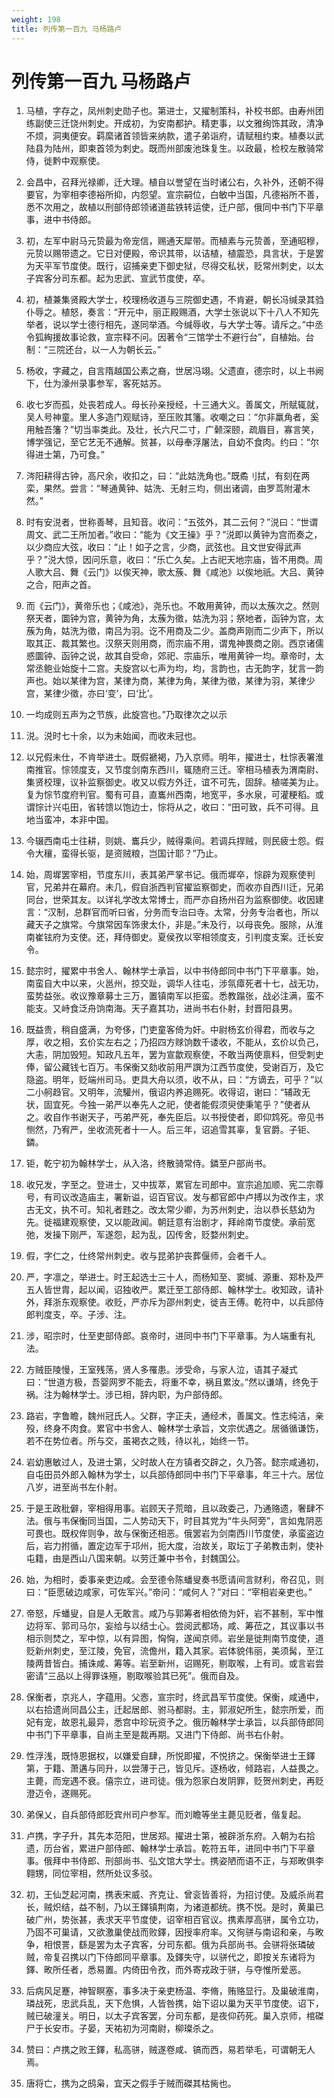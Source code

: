 ```yaml
---
weight: 198
title: 列传第一百九 马杨路卢
---
```


# 列传第一百九 马杨路卢

1. <span id="列传第一百九_马杨路卢-1"></span>
马植，字存之，凤州刺史勋子也。第进士，又擢制策科，补校书郎。由寿州团练副使三迁饶州刺史。开成初，为安南都护。精吏事，以文雅绚饰其政，清净不烦，洞夷便安。羁縻诸首领皆来纳款，遣子弟诣府，请赋租约束。植奏以武陆县为陆州，即柬首领为刺史。既而州部废池珠复生。以政最，检校左散骑常侍，徙黔中观察使。

2. <span id="列传第一百九_马杨路卢-2"></span>
会昌中，召拜光禄卿，迁大理。植自以誉望在当时诸公右，久补外，还朝不得要官，为宰相李德裕所抑，内怨望。宣宗嗣位，白敏中当国，凡德裕所不善，悉不次用之，故植以刑部侍郎领诸道盐铁转运使，迁户部，俄同中书门下平章事，进中书侍郎。

3. <span id="列传第一百九_马杨路卢-3"></span>
初，左军中尉马元贽最为帝宠信，赐通天犀带。而植素与元贽善，至通昭穆，元贽以赐带遗之。它日对便殿，帝识其带，以诘植，植震恐，具言状，于是罢为天平军节度使。既行，诏捕亲吏下御史狱，尽得交私状，贬常州刺史，以太子宾客分司东都。起为忠武、宣武节度使，卒。

4. <span id="列传第一百九_马杨路卢-4"></span>
初，植兼集贤殿大学士，校理杨收道与三院御史遇，不肯避，朝长冯缄录其驺仆辱之。植怒，奏言：“开元中，丽正殿赐酒，大学士张说以下十八人不知先举者，说以学士德行相先，遂同举酒。今缄辱收，与大学士等。请斥之。”中丞令狐綯援故事论救，宣宗释不问。因著令“三馆学士不避行台”，自植始。台制：“三院还台，以一人为朝长云。”

5. <span id="列传第一百九_马杨路卢-5"></span>
杨收，字藏之，自言隋越国公素之裔，世居冯翊。父遗直，德宗时，以上书阙下，仕为濠州录事参军，客死姑苏。

6. <span id="列传第一百九_马杨路卢-6"></span>
收七岁而孤，处丧若成人。母长孙亲授经，十三通大义。善属文，所赋辄就，吴人号神童。里人多造门观赋诗，至压败其籓。收嘲之曰：“尔非羸角者，奚用触吾籓？”切当率类此。及壮，长六尺二寸，广颡深颐，疏眉目，寡言笑，博学强记，至它艺无不通解。贫甚，以母奉浮屠法，自幼不食肉。约曰：“尔得进士第，乃可食。”

7. <span id="列传第一百九_马杨路卢-7"></span>
涔阳耕得古钟，高尺余，收扣之，曰：“此姑洗角也。”既矞刂拭，有刻在两栾，果然。尝言：“琴通黄钟、姑洗、无射三均，侧出诸调，由罗茑附灌木然。”

8. <span id="列传第一百九_马杨路卢-8"></span>
时有安涚者，世称善琴，且知音。收问：“五弦外，其二云何？”涚曰：“世谓周文、武二王所加者。”收曰：“能为《文王操》乎？”涚即以黄钟为宫而奏之，以少商应大弦，收曰：“止！如子之言，少商，武弦也。且文世安得武声乎？”涚大惊，因问乐意，收曰：“乐亡久矣。上古祀天地宗庙，皆不用商。周人歌大吕、舞《云门》以俟天神，歌太蔟、舞《咸池》以俟地祇。大吕、黄钟之合，阳声之首。

9. <span id="列传第一百九_马杨路卢-9"></span>
而《云门》，黄帝乐也；《咸池》，尧乐也。不敢用黄钟，而以太蔟次之。然则祭天者，圜钟为宫，黄钟为角，太蔟为徵，姑洗为羽；祭地者，函钟为宫，太蔟为角，姑洗为徵，南吕为羽。讫不用商及二少。盖商声刚而二少声下，所以取其正、裁其繁也。汉祭天则用商，而宗庙不用，谓鬼神畏商之刚。西京诸儒惑圜钟、函钟之说，故其自受命，郊祀、宗庙乐，唯用黄钟一均。章帝时，太常丞鲍业始旋十二宫。夫旋宫以七声为均，均，言韵也，古无韵字，犹言一韵声也。始以某律为宫，某律为商，某律为角，某律为徵，某律为羽，某律少宫，某律少徵，亦曰‘变’，曰‘比’。

10. <span id="列传第一百九_马杨路卢-10"></span>
一均成则五声为之节族，此旋宫也。”乃取律次之以示

11. <span id="列传第一百九_马杨路卢-11"></span>
涚。涚时七十余，以为未始闻，而收未冠也。

12. <span id="列传第一百九_马杨路卢-12"></span>
以兄假未仕，不肯举进士。既假褫褐，乃入京师。明年，擢进士，杜悰表署淮南推官。悰领度支，又节度剑南东西川，辄随府三迁。宰相马植表为渭南尉、集贤校理，议补监察御史。收又以假方外迁，谊不可先，固辞。植嗟美为止。复为悰节度府判官。蜀有可县，直巂州西南，地宽平，多水泉，可灌粳稻。或谓悰计兴屯田，省转馈以饱边士，悰将从之，收曰：“田可致，兵不可得。且地当蛮冲，本非中国。

13. <span id="列传第一百九_马杨路卢-13"></span>
今辍西南屯士往耕，则姚、巂兵少，贼得乘间。若调兵捍贼，则民疲士怨。假令大穰，蛮得长驱，是资贼粮，岂国计耶？”乃止。

14. <span id="列传第一百九_马杨路卢-14"></span>
始，周墀罢宰相，节度东川，表其弟严掌书记。俄而墀卒，悰辟为观察使判官，兄弟并在幕府。未几，假自浙西判官擢监察御史，而收亦自西川迁，兄弟同台，世荣其友。以详礼学改太常博士，而严亦自扬州召为监察御使。收因建言：“汉制，总群官而听曰省，分务而专治曰寺。太常，分务专治者也，所以藏天子之旗常。今旗常因车饰隶太仆，非是。”未及行，以母丧免。服除，从淮南崔铉府为支使。还，拜侍御史。夏侯孜以宰相领度支，引判度支案。迁长安令。

15. <span id="列传第一百九_马杨路卢-15"></span>
懿宗时，擢累中书舍人、翰林学士承旨，以中书侍郎同中书门下平章事。始，南蛮自大中以来，火邕州，掠交趾，调华人往屯，涉氛瘴死者十七，战无功，蛮势益张。收议豫章募士三万，置镇南军以拒蛮。悉教蹋张，战必注满，蛮不能支。又峙食泛舟饷南海。天子嘉其功，进尚书右仆射，封晋阳县男。

16. <span id="列传第一百九_马杨路卢-16"></span>
既益贵，稍自盛满，为夸侈，门吏童客倚为奸。中尉杨玄价得君，而收与之厚，收之相，玄价实左右之；乃招四方赇饷数千诿收，不能从，玄价以负己，大恚，阴加毁短。知政凡五年，罢为宣歙观察使，不敢当两使禀料，但受刺史俸，留公藏钱七百万。韦保衡又劾收前用严譔为江西节度使，受谢百万，及它隐盗。明年，贬端州司马。吏具大舟以须，收不从，曰：“方谪去，可乎？”以二小舸趋官。又明年，流驩州，俄诏内养追赐死。收得诏，谢曰：“辅政无状，固宜死。今独一弟严以奉先人之祀，使者能假须臾使秉笔乎？”使者从之。收自作书谢天子，丐弟严死，奉先臣后。以书授使者，即仰鸩死。帝见书恻然，乃宥严，坐收流死者十一人。后三年，诏追雪其辜，复官爵。子钜、鏻。

17. <span id="列传第一百九_马杨路卢-17"></span>
钜，乾宁初为翰林学士，从入洛，终散骑常侍。鏻至户部尚书。

18. <span id="列传第一百九_马杨路卢-18"></span>
收兄发，字至之。登进士，又中拔萃，累官左司郎中。宣宗追加顺、宪二宗尊号，有司议改造庙主，署新谥，诏百官议。发与都官郎中卢搏以为改作主，求古无文，执不可。知礼者韪之。改太常少卿，为苏州刺史，治以恭长慈幼为先。徙福建观察使，又以能政闻。朝廷意有治剧才，拜岭南节度使。承前宽弛，发操下刚严，军遂怨，起为乱，囚传舍，贬婺州刺史。

19. <span id="列传第一百九_马杨路卢-19"></span>
假，字仁之，仕终常州刺史。收与昆弟护丧葬偃师，会者千人。

20. <span id="列传第一百九_马杨路卢-20"></span>
严，字凛之，举进士。时王起选士三十人，而杨知至、窦缄、源重、郑朴及严五人皆世胄，起以闻，诏独收严。累迁至工部侍郎、翰林学士。收知政，请补外，拜浙东观察使。收贬，严亦斥为邵州刺史，徙吉王傅。乾符中，以兵部侍郎判度支，卒。子涉、注。

21. <span id="列传第一百九_马杨路卢-21"></span>
涉，昭宗时，仕至吏部侍郎。哀帝时，进同中书门下平章事。为人端重有礼法。

22. <span id="列传第一百九_马杨路卢-22"></span>
方贼臣陵慢，王室残荡，贤人多罹患。涉受命，与家人泣，语其子凝式曰：“世道方极，吾婴网罗不能去，将重不幸，祸且累汝。”然以谦靖，终免于祸。注为翰林学士。涉已相，辞内职，为户部侍郎。

23. <span id="列传第一百九_马杨路卢-23"></span>
路岩，字鲁瞻，魏州冠氏人。父群，字正夫，通经术，善属文。性志纯洁，亲殁，终身不肉食。累官中书舍人、翰林学士承旨，文宗优遇之。居循循谦饬，若不在势位者。所与交，虽褐衣之贱，待以礼，始终一节。

24. <span id="列传第一百九_马杨路卢-24"></span>
岩幼惠敏过人，及进士第，父时故人在方镇者交辟之，久乃答。懿宗咸通初，自屯田员外郎入翰林为学士，以兵部侍郎同中书门下平章事，年三十六。居位八岁，进至尚书左仆射。

25. <span id="列传第一百九_马杨路卢-25"></span>
于是王政秕僻，宰相得用事。岩顾天子荒暗，且以政委己，乃通赂遗，奢肆不法。俄与韦保衡同当国，二人势动天下，时目其党为“牛头阿旁”，言如鬼阴恶可畏也。既权侔则争，故与保衡还相恶。俄罢岩为剑南西川节度使，承蛮盗边后，岩力拊循，置定边军于邛州，扼大度，治故关，取坛丁子弟教击刺，使补屯籍，由是西山八国来朝。以劳迁兼中书令，封魏国公。

26. <span id="列传第一百九_马杨路卢-26"></span>
始，为相时，委事亲吏边咸。会至德令陈蟠叟奏书愿请间言财利，帝召见，则曰：“臣愿破边咸家，可佐军兴。”帝问：“咸何人？”对曰：“宰相岩亲吏也。”

27. <span id="列传第一百九_马杨路卢-27"></span>
帝怒，斥蟠叟，自是人无敢言。咸乃与郭筹者相依倚为奸，岩不甚制，军中惟边将军、郭司马尔，妄给与以结士心。尝阅武都场，咸、筹莅之，其议事以书相示则焚之，军中惊，以有异图，恟恟，遂闻京师。岩坐是徙荆南节度使，道贬新州刺史，至江陵，免官，流儋州，籍入其家。岩体貌伟丽，美须髯，至江陵两昔皆白。捕诛咸、筹等。岩至新州，诏赐死，剔取喉，上有司。或言岩尝密请“三品以上得罪诛殛，剔取喉验其已死”。俄而自及。

28. <span id="列传第一百九_马杨路卢-28"></span>
保衡者，京兆人，字蕴用。父悫，宣宗时，终武昌军节度使。保衡，咸通中，以右拾遗尚同昌公主，迁起居郎、驸马都尉。主，郭淑妃所生，懿宗所爱，而妃有宠，故恩礼最异，悉宫中珍玩资予之。俄历翰林学士承旨，以兵部侍郎同中书门下平章事，自尚主至是裁再期。又进门下侍郎、尚书右仆射。

29. <span id="列传第一百九_马杨路卢-29"></span>
性浮浅，既恃恩据权，以嫌爱自肆，所悦即擢，不悦挤之。保衡举进士王鐸第，于籍、萧遘与同升，以尝薄于己，皆见斥。逐杨收，倾路岩，人益畏之。主薨，而宠遇不衰。僖宗立，进司徒。俄为怨家白发阴罪，贬贺州刺史，再贬澄迈令，遂赐死。

30. <span id="列传第一百九_马杨路卢-30"></span>
弟保乂，自兵部侍郎贬宾州司户参军。而刘瞻等坐主薨见贬者，偕复起。

31. <span id="列传第一百九_马杨路卢-31"></span>
卢携，字子升，其先本范阳，世居郑。擢进士第，被辟浙东府。入朝为右拾遗，历台省，累进户部侍郎、翰林学士承旨。乾符五年，进同中书门下平章事。俄拜中书侍郎、刑部尚书、弘文馆大学士。携姿陋而语不正，与郑畋俱李翱甥，同位宰相，然所处议多驳。

32. <span id="列传第一百九_马杨路卢-32"></span>
初，王仙芝起河南，携表宋威、齐克让、曾衮皆善将，为招讨使。及威杀尚君长，贼炽结，益不制，乃以王鐸镇荆南，为诸道都统。携不悦。是时，黄巢已破广州，势张甚，表求天平节度使，诏宰相百官议。携素厚高骈，属令立功，乃固不可巢请，又欲激巢使战而败鐸，因授率府率。又徇骈与南诏和亲，与畋争，相恨詈，繇是罢为太子宾客，分司东都。俄为兵部尚书。会骈将张璘破贼，帝复召携以门下侍郎同平章事。及鐸失守，以骈代之，即按关东诸将为鐸、畋所任者，悉易置。内倚田令孜，而外寄戎政于骈，与夺惟所爱恶。

33. <span id="列传第一百九_马杨路卢-33"></span>
后病风足蹇，神智瞑塞，事多决于亲吏杨温、李脩，贿赂显行。及巢破淮南，璘战死，忠武兵乱，天下危惧，人皆咎携，始下诏以巢为天平节度使。诏下，贼已破潼关。明日，以太子宾客罢，分司东都，是夜仰药死。巢入京师，棺磔尸于长安市。子晏，天祐初为河南尉，柳璨杀之。

34. <span id="列传第一百九_马杨路卢-34"></span>
赞曰：卢携之败王鐸，私高骈，贼遂卷咸、镐而西，易若举毛，可谓朝无人焉。

35. <span id="列传第一百九_马杨路卢-35"></span>
唐将亡，携为之鸱枭，宜天之假手于贼而磔其枯胔也。
